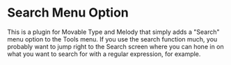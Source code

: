 # Search Menu Option

This is a plugin for Movable Type and Melody that simply adds a "Search" menu option to the Tools menu. If you use the search function much, you probably want to jump right to the Search screen where you can hone in on what you want to search for with a regular expression, for example.
